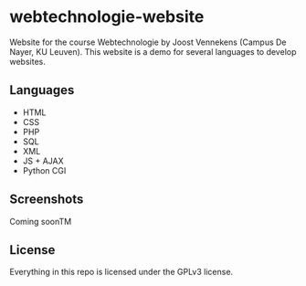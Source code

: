 # webtechnologie-website

Website for the course Webtechnologie by Joost Vennekens (Campus De Nayer, KU Leuven).
This website is a demo for several languages to develop websites.

## Languages

- HTML
- CSS
- PHP
- SQL
- XML
- JS + AJAX
- Python CGI

## Screenshots

Coming soonTM

## License

Everything in this repo is licensed under the GPLv3 license.
